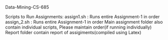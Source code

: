 Data-Mining-CS-685

Scripts to Run Assignments:
assign1.sh : Runs entire Assignment-1 in order 
assign_2.sh : Runs entire Assignment-1 in order 
Main assignment folder also contain individual scripts, Please maintain order(if running individually)  
Report folder contain report of assigiments(compiled using Latex)
